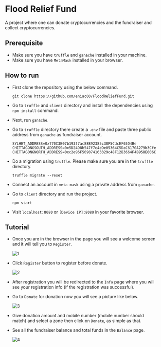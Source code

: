# Flood Relief Fund

A project where one can donate cryptocurrencies and the fundraiser and collect cryptocurrencies.

## Prerequisite

* Make sure you have `truffle` and `ganache` installed in your machine.
* Make sure you have `MetaMask` installed in your browser.

## How to run

* First clone the repository using the below command.

  ```shell
  git clone https://github.com/eniac00/FloodReliefFund.git
  ```

* Go to `truffle` and `client` directory and install the dependencies using `npm install` command.

* Next, run `ganache`.

* Go to `truffle` directory there create a `.env` file and paste three public address from `ganache` as fundraiser account.

  ```shell
  SYLHET_ADDRESS=0x770C3E07b193f7ac88B92385c38F5CdcEF65D4Be
  CHITTAGONGSOUTH_ADDRESS=0x5D24D8b547f7c4eDe05364C5DaC6170A279b3Cfe
  CHITTAGONGNORTH_ADDRESS=0xc2e96F569074163329c48F12B3664F4B958E006C
  ```
  
* Do a migration using `truffle`. Please make sure you are in the `truffle` directory.
  
  ```shell
  truffle migrate --reset
  ```
  
* Connect an account in `meta mask` using a private address from `ganache`.

* Go to `client` directory and run the project.

  ```
  npm start
  ```

* Visit `localhost:8080` or `[Device IP]:8080` in your favorite browser.

## Tutorial

* Once you are in the browser in the page you will see a welcome screen and it will tell you to `Register`.

  ![1](/home/abir/CSE446/FloodReliefFund/screenshots/1.png)

* Click `Register` button to register before donate.

  ![2](/home/abir/CSE446/FloodReliefFund/screenshots/2.png)

* After registration you will be redirected to the `Info` page where you will see your registration info (if the registration was successful). 

* Go to `Donate` for donation now you will see a picture like below.

  ![3](/home/abir/CSE446/FloodReliefFund/screenshots/3.png)

  

* Give donation amount and mobile number (mobile number should match) and select a zone then click on `Donate`, as simple as that.

* See all the fundraiser balance and total funds in the `Balance` page.

  ![4](/home/abir/CSE446/FloodReliefFund/screenshots/4.png)
